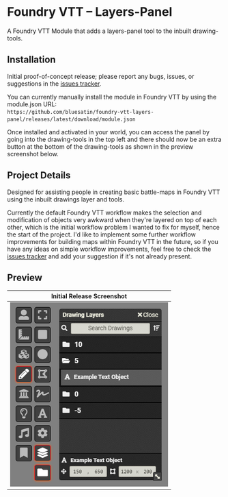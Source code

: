 # Foundry VTT – Layers-Panel
A Foundry VTT Module that adds a layers-panel tool to the inbuilt drawing-tools.

## Installation
Initial proof-of-concept release; please report any bugs, issues, or suggestions in the [issues tracker](https://github.com/bluesatin/foundry-vtt-layers-panel/issues).

You can currently manually install the module in Foundry VTT by using the module.json URL:  
`https://github.com/bluesatin/foundry-vtt-layers-panel/releases/latest/download/module.json`

Once installed and activated in your world, you can access the panel by going into the drawing-tools in the top left and there should now be an extra button at the bottom of the drawing-tools as shown in the preview screenshot below.

## Project Details

Designed for assisting people in creating basic battle-maps in Foundry VTT using the inbuilt drawings layer and tools. 

Currently the default Foundry VTT workflow makes the selection and modification of objects very awkward when they're layered on top of each other, which is the initial workflow problem I wanted to fix for myself, hence the start of the project. I'd like to implement some further workflow improvements for building maps within Foundry VTT in the future, so if you have any ideas on simple workflow improvements, feel free to check the [issues tracker](https://github.com/bluesatin/foundry-vtt-layers-panel/issues) and add your suggestion if it's not already present.

## Preview
| Initial Release Screenshot |
|----|
| ![Preview Screenshot](./documentation/screenshot-0_1_4.png) |
